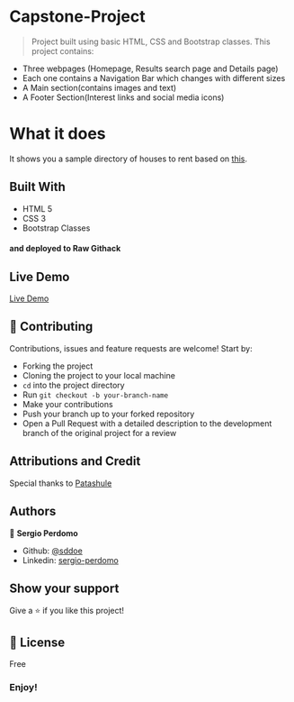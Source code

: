 # Capstone-Project
> Project built using basic HTML, CSS and Bootstrap classes.
  This project contains:
- Three webpages (Homepage, Results search page and Details page)
- Each one contains a Navigation Bar which changes with different sizes
- A Main section(contains images and text)
- A Footer Section(Interest links and social media icons)


# What it does
It shows you a sample directory of houses to rent based on [this](https://www.behance.net/gallery/25563385/PatashuleKE).

## Built With
- HTML 5
- CSS 3
- Bootstrap Classes
#### and deployed to Raw Githack

## Live Demo
[Live Demo](https://raw.githack.com/sddoe/Capstone-Project/feature-branch/home.html)

## 🤝 Contributing

Contributions, issues and feature requests are welcome! Start by:
* Forking the project
* Cloning the project to your local machine
* `cd` into the project directory
* Run `git checkout -b your-branch-name`
* Make your contributions
* Push your branch up to your forked repository
* Open a Pull Request with a detailed description to the development branch of the original project for a review

## Attributions and Credit
Special thanks to [Patashule](https://www.behance.net/gallery/25563385/PatashuleKE) 

## Authors

👤 **Sergio Perdomo**

- Github: [@sddoe](https://github.com/sddoe)
- Linkedin: [sergio-perdomo](https://www.linkedin.com/in/sergio-david-perdomo-rivera-07b6b7b8/)

## Show your support

Give a ⭐️ if you like this project!

## 📝 License

Free

### Enjoy!